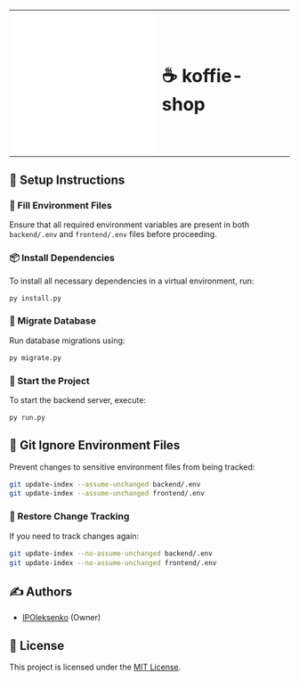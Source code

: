 <table>
  <tr>
    <td><img src="frontend/src/logo.svg" width="256" alt="logo"></td>
        <td>
            <h1 style="font-size: 32px;">☕ koffie-shop</h1>
        </td>
  </tr>
</table>

## 📌 Setup Instructions

### 🔧 Fill Environment Files
Ensure that all required environment variables are present in both `backend/.env` and `frontend/.env` files before proceeding.

### 📦 Install Dependencies
To install all necessary dependencies in a virtual environment, run:

```sh
py install.py
```

### 🔄 Migrate Database
Run database migrations using:

```sh
py migrate.py
```

### 🚀 Start the Project
To start the backend server, execute:

```sh
py run.py
```

## 📁 Git Ignore Environment Files
Prevent changes to sensitive environment files from being tracked:

```sh
git update-index --assume-unchanged backend/.env
git update-index --assume-unchanged frontend/.env
```

### 🔄 Restore Change Tracking
If you need to track changes again:

```sh
git update-index --no-assume-unchanged backend/.env
git update-index --no-assume-unchanged frontend/.env
```

## ✍️ Authors

- [IPOleksenko](https://github.com/IPOleksenko) (Owner)

## 📜 License

This project is licensed under the [MIT License](./LICENSE).
